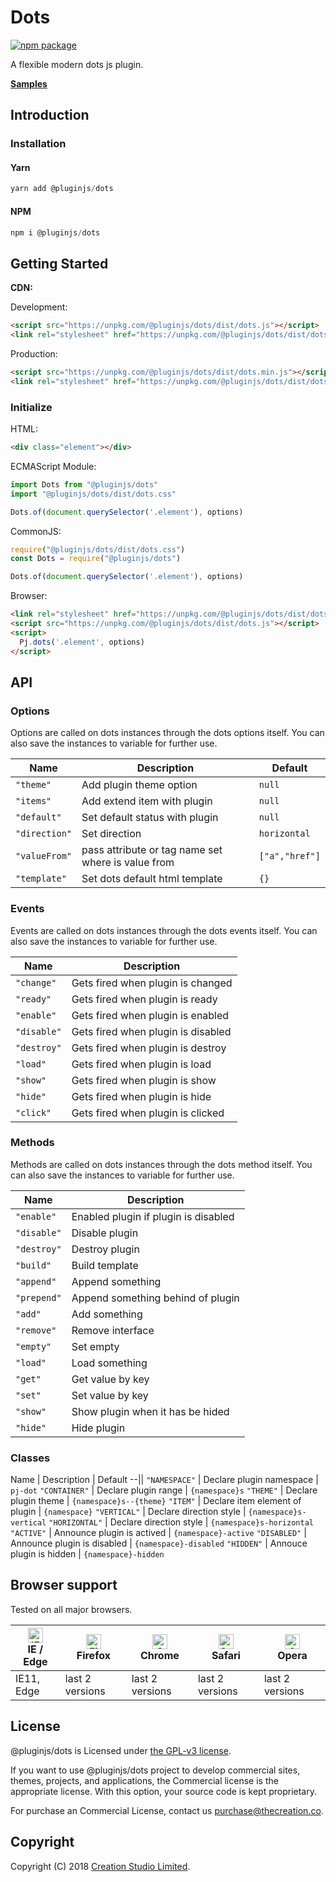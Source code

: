 # Dots

[![npm package](https://img.shields.io/npm/v/@pluginjs/dots.svg)](https://www.npmjs.com/package/@pluginjs/dots)

A flexible modern dots js plugin.

**[Samples](https://codesandbox.io/s/github/pluginjs/pluginjs/tree/master/modules/dots/samples)**

## Introduction

### Installation

#### Yarn

```javascript
yarn add @pluginjs/dots
```

#### NPM

```javascript
npm i @pluginjs/dots
```

## Getting Started

**CDN:**

Development:

```html
<script src="https://unpkg.com/@pluginjs/dots/dist/dots.js"></script>
<link rel="stylesheet" href="https://unpkg.com/@pluginjs/dots/dist/dots.css">
```

Production:

```html
<script src="https://unpkg.com/@pluginjs/dots/dist/dots.min.js"></script>
<link rel="stylesheet" href="https://unpkg.com/@pluginjs/dots/dist/dots.min.css">
```

### Initialize

HTML:

```html
<div class="element"></div>
```

ECMAScript Module:

```javascript
import Dots from "@pluginjs/dots"
import "@pluginjs/dots/dist/dots.css"

Dots.of(document.querySelector('.element'), options)
```

CommonJS:

```javascript
require("@pluginjs/dots/dist/dots.css")
const Dots = require("@pluginjs/dots")

Dots.of(document.querySelector('.element'), options)
```

Browser:

```html
<link rel="stylesheet" href="https://unpkg.com/@pluginjs/dots/dist/dots.css">
<script src="https://unpkg.com/@pluginjs/dots/dist/dots.js"></script>
<script>
  Pj.dots('.element', options)
</script>
```

## API

### Options

Options are called on dots instances through the dots options itself.
You can also save the instances to variable for further use.

Name | Description | Default
--|--|--
`"theme"` | Add plugin theme option | `null`
`"items"` | Add extend item with plugin | `null`
`"default"` | Set default status with plugin | `null`
`"direction"` | Set direction | `horizontal`
`"valueFrom"` | pass attribute or tag name set where is value from | `["a","href"]`
`"template"` | Set dots default html template | `{}`

### Events

Events are called on dots instances through the dots events itself.
You can also save the instances to variable for further use.

Name | Description
--|--
`"change"` | Gets fired when plugin is changed
`"ready"` | Gets fired when plugin is ready
`"enable"` | Gets fired when plugin is enabled
`"disable"` | Gets fired when plugin is disabled
`"destroy"` | Gets fired when plugin is destroy
`"load"` | Gets fired when plugin is load
`"show"` | Gets fired when plugin is show
`"hide"` | Gets fired when plugin is hide
`"click"` | Gets fired when plugin is clicked

### Methods

Methods are called on dots instances through the dots method itself.
You can also save the instances to variable for further use.

Name | Description
--|--
`"enable"` | Enabled plugin if plugin is disabled
`"disable"` | Disable plugin
`"destroy"` | Destroy plugin
`"build"` | Build template
`"append"` | Append something
`"prepend"` | Append something behind of plugin
`"add"` | Add something
`"remove"` | Remove interface
`"empty"` | Set empty
`"load"` | Load something
`"get"` | Get value by key
`"set"` | Set value by key
`"show"` | Show plugin when it has be hided
`"hide"` | Hide plugin

### Classes

Name | Description | Default
--||
`"NAMESPACE"` | Declare plugin namespace | `pj-dot`
`"CONTAINER"` | Declare plugin range | `{namespace}s`
`"THEME"` | Declare plugin theme | `{namespace}s--{theme}`
`"ITEM"` | Declare item element of plugin | `{namespace}`
`"VERTICAL"` | Declare direction style | `{namespace}s-vertical`
`"HORIZONTAL"` | Declare direction style | `{namespace}s-horizontal`
`"ACTIVE"` | Announce plugin is actived | `{namespace}-active`
`"DISABLED"` | Announce plugin is disabled | `{namespace}-disabled`
`"HIDDEN"` | Annouce plugin is hidden | `{namespace}-hidden`

## Browser support

Tested on all major browsers.

| [<img src="https://raw.githubusercontent.com/alrra/browser-logos/master/src/edge/edge_48x48.png" alt="IE / Edge" width="24px" height="24px" />](http://godban.github.io/browsers-support-badges/)</br>IE / Edge | [<img src="https://raw.githubusercontent.com/alrra/browser-logos/master/src/firefox/firefox_48x48.png" alt="Firefox" width="24px" height="24px" />](http://godban.github.io/browsers-support-badges/)</br>Firefox | [<img src="https://raw.githubusercontent.com/alrra/browser-logos/master/src/chrome/chrome_48x48.png" alt="Chrome" width="24px" height="24px" />](http://godban.github.io/browsers-support-badges/)</br>Chrome | [<img src="https://raw.githubusercontent.com/alrra/browser-logos/master/src/safari/safari_48x48.png" alt="Safari" width="24px" height="24px" />](http://godban.github.io/browsers-support-badges/)</br>Safari | [<img src="https://raw.githubusercontent.com/alrra/browser-logos/master/src/opera/opera_48x48.png" alt="Opera" width="24px" height="24px" />](http://godban.github.io/browsers-support-badges/)</br>Opera |
| --------- | --------- | --------- | --------- | --------- |
| IE11, Edge| last 2 versions| last 2 versions| last 2 versions| last 2 versions|

## License

@pluginjs/dots is Licensed under [the GPL-v3 license](LICENSE).

If you want to use @pluginjs/dots project to develop commercial sites, themes, projects, and applications, the Commercial license is the appropriate license. With this option, your source code is kept proprietary.

For purchase an Commercial License, contact us purchase@thecreation.co.

## Copyright

Copyright (C) 2018 [Creation Studio Limited](creationstudio.com).